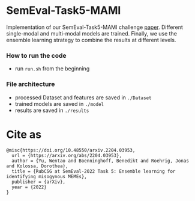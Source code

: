 # SemEval-Task5-MAMI
Implementation of our SemEval-Task5-MAMI challenge <a href="https://arxiv.org/abs/2204.03953">paper</a>. Different single-modal and multi-modal models are trained. Finally, we use the ensemble learning strategy to combine the results at different levels.
### How to run the code
* run `run.sh` from the beginning
### File architecture
* processed Dataset and features are saved in `./Dataset`
* trained models are saved in `./model`
* results are saved in `./results`

# Cite as 

```
@misc{https://doi.org/10.48550/arxiv.2204.03953,
  url = {https://arxiv.org/abs/2204.03953},
  author = {Yu, Wentao and Boenninghoff, Benedikt and Roehrig, Jonas and Kolossa, Dorothea},  
  title = {RubCSG at SemEval-2022 Task 5: Ensemble learning for identifying misogynous MEMEs},
  publisher = {arXiv},
  year = {2022}
}

```

